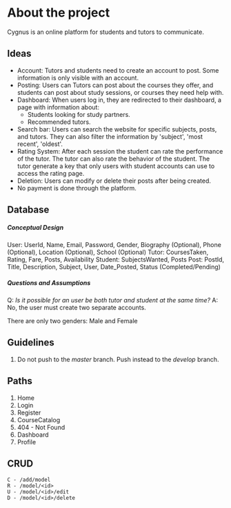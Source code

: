 # About the project

Cygnus is an online platform for students and tutors to communicate.

## Ideas

- Account: Tutors and students need to create an account to post. Some information is only visible with an account.
- Posting: Users can Tutors can post about the courses they offer, and students can post about study sessions, or courses they need help with.
- Dashboard: When users log in, they are redirected to their dashboard, a page with information about:
    - Students looking for study partners.
    - Recommended tutors.
- Search bar: Users can search the website for specific subjects, posts, and tutors. They can also filter the information by 'subject', 'most recent', 'oldest'.
- Rating System: After each session the student can rate the performance of the tutor. The tutor can also rate the behavior of the student. The tutor generate a key that only users with student accounts can use to access the rating page.
- Deletion: Users can modify or delete their posts after being created.
- No payment is done through the platform.

## Database

##### Conceptual Design

User: UserId, Name, Email, Password, Gender, Biography (Optional), Phone (Optional), Location (Optional), School (Optional)
Tutor: CoursesTaken, Rating, Fare, Posts, Availability
Student: SubjectsWanted, Posts
Post: PostId, Title, Description, Subject, User, Date_Posted, Status (Completed/Pending)

##### Questions and Assumptions

Q: *Is it possible for an user be both tutor and student at the same time?*
A: No, the user must create two separate accounts.

There are only two genders: Male and Female

## Guidelines

1. Do not push to the *master* branch. Push instead to the *develop* branch.

## Paths

1. Home
2. Login
3. Register
4. CourseCatalog
5. 404 - Not Found
6. Dashboard
7. Profile

## CRUD

```
C - /add/model
R - /model/<id>
U - /model/<id>/edit
D - /model/<id>/delete
```